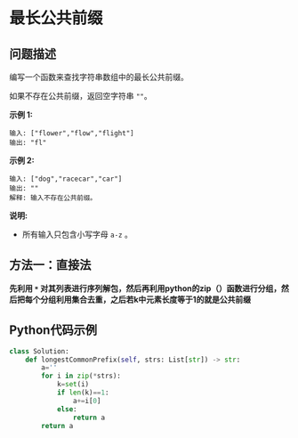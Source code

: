 # 最长公共前缀
## 问题描述
编写一个函数来查找字符串数组中的最长公共前缀。

如果不存在公共前缀，返回空字符串 ```""```。

**示例 1:**
```
输入: ["flower","flow","flight"]
输出: "fl"
```
**示例 2:**
```
输入: ["dog","racecar","car"]
输出: ""
解释: 输入不存在公共前缀。
```
**说明:**

+ 所有输入只包含小写字母 ```a-z``` 。

## 方法一：直接法
**先利用 ```*``` 对其列表进行序列解包，然后再利用python的zip（）函数进行分组，然后把每个分组利用集合去重，之后若k中元素长度等于1的就是公共前缀**

## Python代码示例
```python
class Solution:
    def longestCommonPrefix(self, strs: List[str]) -> str:
        a=''
        for i in zip(*strs):
            k=set(i)
            if len(k)==1:
                a+=i[0]
            else:
                return a
        return a
```
